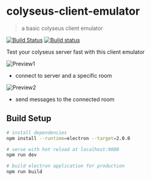# colyseus-client-emulator

> a basic colyseus client emulator

[![Build Status](https://travis-ci.org/Wenish/colyseus-client-emulator.svg?branch=master)](https://travis-ci.org/Wenish/colyseus-client-emulator)
[![Build status](https://ci.appveyor.com/api/projects/status/316idvv1438okyhk/branch/master?svg=true)](https://ci.appveyor.com/project/Wenish/colyseus-client-emulator/branch/master)

Test your colyseus server fast with this client emulator

![Preview1](https://i.imgur.com/xFGagoE.png)
- connect to server and a specific room

![Preview2](https://i.imgur.com/0OzWwfy.png)
- send messages to the connected room

## Build Setup

``` bash
# install dependencies
npm install --runtime=electron --target=2.0.0

# serve with hot reload at localhost:9080
npm run dev

# build electron application for production
npm run build
```